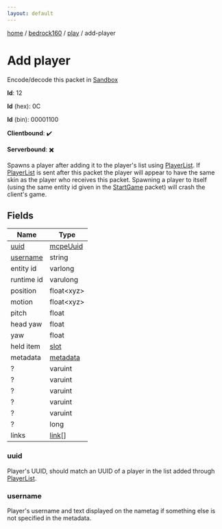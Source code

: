 ```yaml
---
layout: default
---
```


[home](/)  /  [bedrock160](/protocol/bedrock160)  /  [play](/protocol/bedrock160/play)  /  add-player

# Add player

Encode/decode this packet in [Sandbox](../../../sandbox/bedrock160#Play.AddPlayer)

**Id**: 12

**Id** (hex): 0C

**Id** (bin): 00001100

**Clientbound**: ✔️

**Serverbound**: ✖️

Spawns a player after adding it to the player's list using [PlayerList](#play_player-list). If [PlayerList](#play_player-list) is sent after this packet the player will appear to have the same skin as the player who receives this packet.
Spawning a player to itself (using the same entity id given in the [StartGame](#play_start-game) packet) will crash the client's game.

## Fields

Name | Type
---|---
[uuid](#uuid) | [mcpeUuid](/protocol/bedrock160/types/mcpe-uuid)
[username](#username) | string
entity id | varlong
runtime id | varulong
position | float&lt;xyz&gt;
motion | float&lt;xyz&gt;
pitch | float
head yaw | float
yaw | float
held item | [slot](/protocol/bedrock160/types/slot)
metadata | [metadata](/protocol/bedrock160/metadata)
? | varuint
? | varuint
? | varuint
? | varuint
? | varuint
? | long
links | [link](/protocol/bedrock160/types/link)[]

### uuid

Player's UUID, should match an UUID of a player in the list added through [PlayerList](#play_player-list).

### username

Player's username and text displayed on the nametag if something else is not specified in the metadata.
